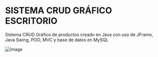 # SISTEMA CRUD GRÁFICO ESCRITORIO
Sistema CRUD Gráfico de productos creado en Java con uso de JFrame, Java Swing, POO, MVC y base de datos en MySQL

![image](https://github.com/Jerson-pixel/demostracionAppJavaSwing/assets/54998741/36b49519-e3ad-4c77-8af0-7ef91cb5f0b9)
